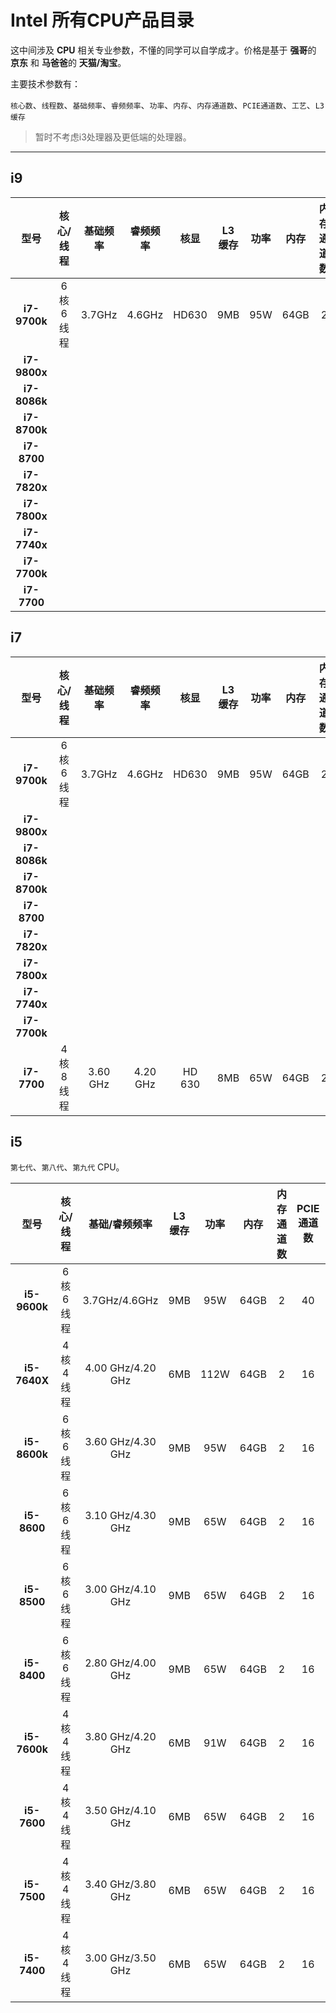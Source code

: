 # Intel 所有CPU产品目录

这中间涉及 **CPU** 相关专业参数，不懂的同学可以自学成才。价格是基于 **强哥**的 **京东** 和 **马爸爸**的 **天猫/淘宝**。

主要技术参数有：

 `核心数`、`线程数`、`基础频率`、`睿频频率`、`功率`、`内存`、`内存通道数`、`PCIE通道数`、`工艺`、`L3缓存`
 
 > 暂时不考虑i3处理器及更低端的处理器。
 
***

## i9

| 型号 | 核心/线程 | 基础频率|  睿频频率 | 核显 |  L3缓存| 功率 | 内存 | 内存通道数 | PCIE通道数| 工艺 | 价格 | 详细
| :------: | :------: | :------: |  :------: | :------: | :------: | :------: | :------: | :------: | :------: | :------: | :------: | :------: |
|**i7-9700k**| 6核6线程 | 3.7GHz | 4.6GHz|  HD630 | 9MB | 95W | 64GB | 2 | 40 | 14nm | ¥1825 | [链接]()
|**i7-9800x**|
|**i7-8086k**|
|**i7-8700k**|
|**i7-8700**|
|**i7-7820x**|
|**i7-7800x**|
|**i7-7740x**|
|**i7-7700k**|
|**i7-7700**|

## i7

| 型号 | 核心/线程 | 基础频率|  睿频频率 | 核显 |  L3缓存| 功率 | 内存 | 内存通道数 | PCIE通道数| 工艺 | 价格 | 详细
| :------: | :------: | :------: |  :------: | :------: | :------: | :------: | :------: | :------: | :------: | :------: | :------: | :------: |
|**i7-9700k**| 6核6线程 | 3.7GHz | 4.6GHz|  HD630 | 9MB | 95W | 64GB | 2 | 40 | 14nm | ¥1825 | [链接]()
|**i7-9800x**|
|**i7-8086k**|
|**i7-8700k**|
|**i7-8700**|
|**i7-7820x**|
|**i7-7800x**|
|**i7-7740x**|
|**i7-7700k**|
|**i7-7700**|4核8线程 | 3.60 GHz | 4.20 GHz|  HD 630 | 8MB| 65W | 64GB | 2 | 16 | 14nm | ¥1599| [链接]()


## i5

`第七代`、`第八代`、`第九代` CPU。

| 型号 | 核心/线程 | 基础/睿频频率  |  L3缓存| 功率 | 内存 | 内存通道数 | PCIE通道数| 工艺 | 价格 |  主板 | 详细
| :------: | :------: | :------: |  :------: | :------: | :------: | :------: | :------: | :------: | :------: | :------: | :------: | 
| **i5-9600k** | 6核6线程 | 3.7GHz/4.6GHz|  9MB | 95W | 64GB | 2 | 40 | 14nm | ¥1825 | B360/H370/H310/Z390/Z370 | [链接](detail/i5-9600k)
| **i5-7640X** | 4核4线程 | 4.00 GHz/4.20 GHz |  6MB| 112W | 64GB | 2 | 16 | 14nm | ¥1349| X299| [链接]()
|**i5-8600k**| 6核6线程 | 3.60 GHz/4.30 GHz| 9MB| 95W | 64GB | 2 | 16 | 14nm | ¥1899| Z390/Z370/B360/H310|[链接]()
|**i5-8600**| 6核6线程 | 3.10 GHz/4.30 GHz |  9MB| 65W | 64GB | 2 | 16 | 14nm | ¥1499| Z390/Z370/B360/H310|[链接]()
|**i5-8500**| 6核6线程 | 3.00 GHz/4.10 GHz | 9MB| 65W | 64GB | 2 | 16 | 14nm | ¥1539| Z390/Z370/B360/H310| [链接]()
|**i5-8400**| 6核6线程 | 2.80 GHz/4.00 GHz | 9MB| 65W | 64GB | 2 | 16 | 14nm | ¥1499| Z390/Z370/B360/H310|[链接]()
|**i5-7600k**| 4核4线程 | 3.80 GHz/4.20 GHz | 6MB| 91W | 64GB | 2 | 16 | 14nm | ¥1799| Z270/B250/H110|[链接]()
|**i5-7600**| 4核4线程 | 3.50 GHz/4.10 GHz  | 6MB| 65W | 64GB | 2 | 16 | 14nm | ¥1859|Z270/B250/H110| [链接]()
|**i5-7500**| 4核4线程 | 3.40 GHz/3.80 GHz | 6MB| 65W | 64GB | 2 | 16 | 14nm | ¥1799| Z270/B250/H110|[链接]()
|**i5-7400**| 4核4线程 | 3.00 GHz/3.50 GHz |  6MB| 65W | 64GB | 2 | 16 | 14nm | ¥1599|Z270/B250/H110| [链接]()

